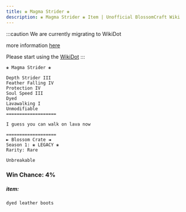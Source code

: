 ```yaml
---
title: ❀ Magma Strider ❀
description: ❀ Magma Strider ❀ Item | Unofficial BlossomCraft Wiki
---
```

:::caution
We are currently migrating to WikiDot

more information [here](/starter/home/)

Please start using the [WikiDot](https://unofficialblossomcraftwiki.wikidot.com/)
:::

```
❀ Magma Strider ❀

Depth Strider III
Feather Falling IV
Protection IV
Soul Speed III
Dyed
Lavawalking I
Unmodifiable
===================

I guess you can walk on lava now

===================
► Blossom Crate ◄
Season 1: ❀ LEGACY ❀
Rarity: Rare

Unbreakable
```
### Win Chance: 4%

##### item:
`dyed leather boots`